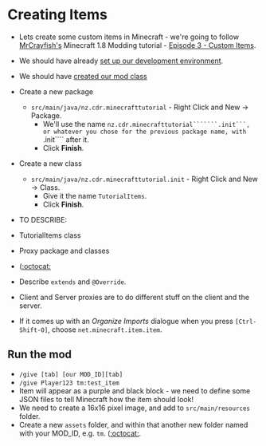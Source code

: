 # Creating Items
- Lets create some custom items in Minecraft - we're going to follow [MrCrayfish's](https://twitter.com/MrCraayfish) Minecraft 1.8 Modding tutorial - [Episode 3 - Custom Items](https://www.youtube.com/watch?v=2_qM-Z0IQ4k&index=3&list=PLy11IosblXIFDFAT3wz_5Nve05wIVKFSJ).

- We should have already [set up our development environment](dev-environment-setup.md).
- We should have [created our mod class](step1-mod-class.md)

- Create a new package
  - ````src/main/java/nz.cdr.minecrafttutorial```` - Right Click and New -> Package.
    - We'll use the name ````nz.cdr.minecrafttutorial```````.init```, or whatever you chose for the previous package name, with ````.init```` after it.
    - Click **Finish**.
- Create a new class
  - ````src/main/java/nz.cdr.minecrafttutorial.init```` - Right Click and New -> Class.
    - Give it the name ````TutorialItems````.
    - Click **Finish**.

- TO DESCRIBE:
- TutorialItems class
- Proxy package and classes
- ([:octocat:](https://github.com/CoderDojo-Porirua/minecraft-forge-1.8/commit/bd3abb5fd8a8cd6f10ed6d73de02117ca5e53461)
- Describe ```extends``` and ```@Override```.
- Client and Server proxies are to do different stuff on the client and the server.

- If it comes up with an *Organize Imports* dialogue when you press ````[Ctrl-Shift-O]````, choose ````net.minecraft.item.item````.

## Run the mod
- ```/give [tab] [our MOD_ID][tab]```
- ```/give Player123 tm:test_item```
- Item will appear as a purple and black block - we need to define some JSON files to tell Minecraft how the item should look!
- We need to create a 16x16 pixel image, and add to ```src/main/resources``` folder.
- Create a new ```assets``` folder, and within that another new folder named with your MOD_ID, e.g. ```tm```. ([:octocat:](https://github.com/CoderDojo-Porirua/minecraft-forge-1.8/commit/db296aafdc4a1280975aee58f669559e7d0c9ae1).
